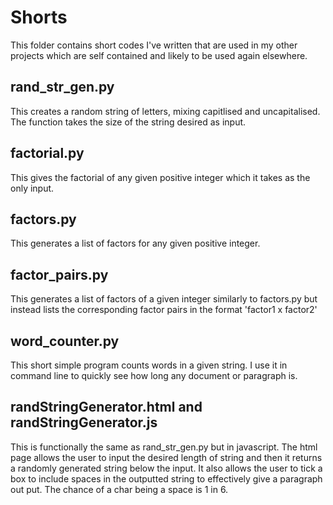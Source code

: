 # Shorts

This folder contains short codes I've written that are used in my other projects which are self contained and likely to be used again elsewhere.

## rand_str_gen.py

This creates a random string of letters, mixing capitlised and uncapitalised. The function takes the size of the string desired as input.

## factorial.py

This gives the factorial of any given positive integer which it takes as the only input.

## factors.py

This generates a list of factors for any given positive integer.

## factor_pairs.py

This generates a list of factors of a given integer similarly to factors.py but instead lists the corresponding factor pairs in the format 'factor1 x factor2'

## word_counter.py

This short simple program counts words in a given string. I use it in command line to quickly see how long any document or paragraph is. 

## randStringGenerator.html and randStringGenerator.js

This is functionally the same as rand_str_gen.py but in javascript. The html page allows the user to input the desired length of string and then it returns a randomly generated string below the input. It also allows the user to tick a box to include spaces in the outputted string to effectively give a paragraph out put. The chance of a char being a space is 1 in 6.